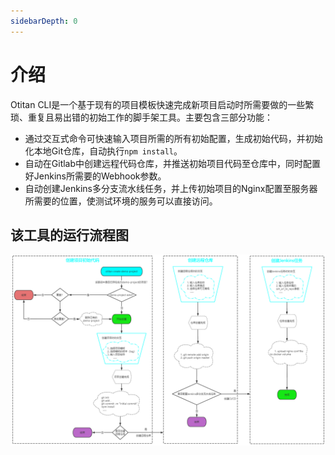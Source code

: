 ```yaml
---
sidebarDepth: 0
---
```

# 介绍

Otitan CLI是一个基于现有的项目模板快速完成新项目启动时所需要做的一些繁琐、重复且易出错的初始工作的脚手架工具。主要包含三部分功能：
- 通过交互式命令可快速输入项目所需的所有初始配置，生成初始代码，并初始化本地Git仓库，自动执行`npm install`。
- 自动在Gitlab中创建远程代码仓库，并推送初始项目代码至仓库中，同时配置好Jenkins所需要的Webhook参数。
- 自动创建Jenkins多分支流水线任务，并上传初始项目的Nginx配置至服务器所需要的位置，使测试环境的服务可以直接访问。

## 该工具的运行流程图
![flow](./imgs/cli-flow.png)
